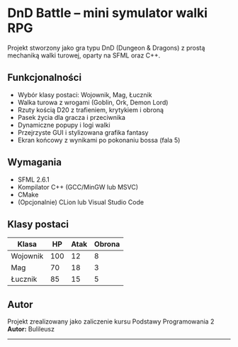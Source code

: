 # DnD Battle – mini symulator walki RPG

Projekt stworzony jako gra typu DnD (Dungeon & Dragons) z prostą mechaniką walki turowej, oparty na SFML oraz C++.

## Funkcjonalności

- Wybór klasy postaci: Wojownik, Mag, Łucznik
- Walka turowa z wrogami (Goblin, Ork, Demon Lord)
- Rzuty kością D20 z trafieniem, krytykiem i obroną
- Pasek życia dla gracza i przeciwnika
- Dynamiczne popupy i logi walki
- Przejrzyste GUI i stylizowana grafika fantasy
- Ekran końcowy z wynikami po pokonaniu bossa (fala 5)

## Wymagania

- SFML 2.6.1
- Kompilator C++ (GCC/MinGW lub MSVC)
- CMake
- (Opcjonalnie) CLion lub Visual Studio Code

## Klasy postaci

| Klasa     | HP   | Atak | Obrona |
|-----------|------|------|--------|
| Wojownik  | 100  | 12   | 8      |
| Mag       | 70   | 18   | 3      |
| Łucznik   | 85   | 15   | 5      |


## Autor

Projekt zrealizowany jako zaliczenie kursu Podstawy Programowania 2  
**Autor:** Bulileusz

---

